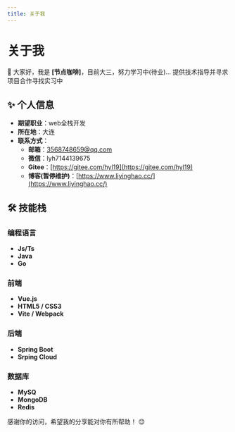 ```yaml
---
title: 关于我
---
```


# 关于我

👋 大家好，我是 **[节点咖啡]**，目前大三，努力学习中(待业)... 提供技术指导并寻求项目合作寻找实习中

## ✨ 个人信息

- **期望职业**：web全栈开发
- **所在地**：大连
- **联系方式**：
  - **邮箱**：3568748659@qq.com
  - **微信**：lyh7144139675
  - **Gitee**：[https://gitee.com/hyl19](https://gitee.com/hyl19)
  - **博客(暂停维护)**：[https://www.liyinghao.cc/](https://www.liyinghao.cc/)

## 🛠️ 技能栈

### 编程语言

- **Js/Ts**
- **Java**
- **Go**

### 前端

- **Vue.js**
- **HTML5 / CSS3**
- **Vite / Webpack**

### 后端

- **Spring Boot**
- **Srping Cloud**

### 数据库

- **MySQ**
- **MongoDB**
- **Redis**

<!-- ## 🌟 项目展示

### 1. 个人博客系统

- **技术栈**：Vue3 + VitePress + GitHub Pages
- **简介**：基于 VitePress 搭建的轻量级个人博客系统，支持 Markdown 高亮、动态导航栏等功能。
- **地址**：[项目链接](https://github.com/yourname/yourproject)

### 2. 网上商城系统

- **技术栈**：Spring Boot + MyBatis-Plus + Redis
- **简介**：一个完整的电商项目，支持用户管理、商品展示与购物车功能。
- **地址**：[项目链接](https://github.com/yourname/yourproject) -->


感谢你的访问，希望我的分享能对你有所帮助！ 😊
